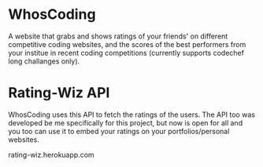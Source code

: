 # WhosCoding
A website that grabs and shows ratings of your friends' on different competitive coding websites, and the scores of the best performers from your institue in recent coding competitions (currently supports codechef long challanges only).

# Rating-Wiz API
WhosCoding uses this API to fetch the ratings of the users. The API too was developed be me specifically for this project, but now is open for all and you too can use it to embed your ratings on your portfolios/personal websites.

rating-wiz.herokuapp.com

